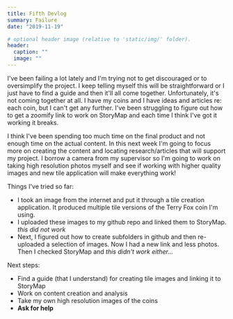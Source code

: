 ```yaml
---
title: Fifth Devlog
summary: Failure
date: "2019-11-19"

# optional header image (relative to 'static/img/' folder).
header:
  caption: ""
  image: ""
---
```


I've been failing a lot lately and I'm trying not to get discouraged or to oversimplify the project. I keep telling myself this will be straightforward or I just have to find a guide and then it'll all come together. Unfortunately, it's not coming together at all. I have my coins and I have ideas and articles re: each coin, but I can't get any further. I've been struggling to figure out how to get a zoomify link to work on StoryMap and each time I think I've got it working it breaks. 

I think I've been spending too much time on the final product and not enough time on the actual content. In this next week I'm going to focus more on creating the content and locating research/articles that will support my project. I borrow a camera from my supervisor so I'm going to work on taking high resolution photos myself and see if working with higher quality images and new tile application will make everything work!

Things I've tried so far:

- I took an image from the internet and put it through a tile creation application. It produced multiple tile versions of the Terry Fox coin I'm using.
- I uploaded these images to my github repo and linked them to StoryMap. *this did not work*
- Next, I figured out how to create subfolders in github and then re-uploaded a selection of images. Now I had a new link and less photos. Then I checked StoryMap and *this didn't work either...* 


Next steps:

- Find a guide (that I understand) for creating tile images and linking it to StoryMap
- Work on content creation and analysis
- Take my own high resolution images of the coins
- **Ask for help**
